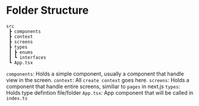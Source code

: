 # Folder Structure

```
src
 ┣ components
 ┣ context
 ┣ screens
 ┣ types
 ┃ ┣ enums
 ┃ ┗ interfaces
 ┗ App.tsx
```

`components`: Holds a simple component, usually a component that handle view in the screen.
`context`: All `create context` goes here.
`screens`: Holds a component that handle entire screens, similiar to `pages` in next.js
`types`: Holds type defintion file/folder
`App.tsx`: App component that will be called in `index.ts`
